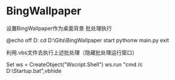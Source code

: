 # BingWallpaper
设置BingWallpaper作为桌面背景
批处理执行

@echo off
D:
cd D:\Gits\BingWallpaper
start pythonw main.py
exit

利用.vbs文件去执行上述批处理（隐藏批处理运行窗口）

Set ws = CreateObject("Wscript.Shell")
ws.run "cmd /c D:\Startup.bat",vbhide

